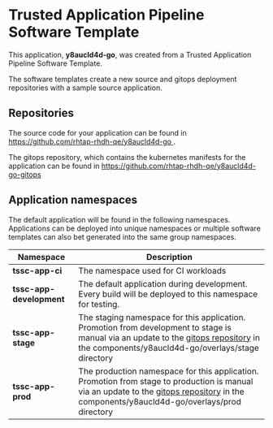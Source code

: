 # Trusted Application Pipeline Software Template

This application, **y8aucld4d-go**, was created from a Trusted Application Pipeline Software Template.

The software templates create a new source and gitops deployment repositories with a sample source application. 

## Repositories

The source code for your application can be found in [https://github.com/rhtap-rhdh-qe/y8aucld4d-go ](https://github.com/rhtap-rhdh-qe/y8aucld4d-go ).
 
The gitops repository, which contains the kubernetes manifests for the application can be found in 
[https://github.com/rhtap-rhdh-qe/y8aucld4d-go-gitops ](https://github.com/rhtap-rhdh-qe/y8aucld4d-go-gitops ) 

## Application namespaces 

The default application will be found in the following namespaces. Applications can be deployed into unique namespaces or multiple software templates can also bet generated into the same group namespaces.  

|  Namespace   |  Description   |  
| -------- | -------- |
| **tssc-app-ci** | The namespace used for CI workloads |
| **tssc-app-development** | The default application during development. Every build will be deployed to this namespace for testing. |
| **tssc-app-stage** | The staging namespace for this application. Promotion from development to stage is manual via an update to the [gitops repository](https://github.com/rhtap-rhdh-qe/y8aucld4d-go-gitops ) in the components/y8aucld4d-go/overlays/stage directory |
| **tssc-app-prod** | The production namespace for this application. Promotion from stage to production is manual via an update to the [gitops repository](https://github.com/rhtap-rhdh-qe/y8aucld4d-go-gitops ) in the components/y8aucld4d-go/overlays/prod directory |